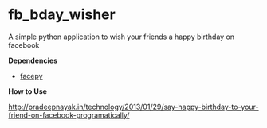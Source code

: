 fb_bday_wisher
==============

A simple python application to wish your friends a happy birthday on facebook

**Dependencies**
 * [facepy](https://facepy.readthedocs.org/en/latest/)

**How to Use**

http://pradeepnayak.in/technology/2013/01/29/say-happy-birthday-to-your-friend-on-facebook-programatically/
